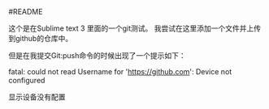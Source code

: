 #README

这个是在Sublime text 3 里面的一个git测试。
我尝试在这里添加一个文件并上传到github的仓库中。

但是在我提交Git:push命令的时候出现了一个提示如下：

fatal: could not read Username for 'https://github.com': Device not configured

显示设备没有配置